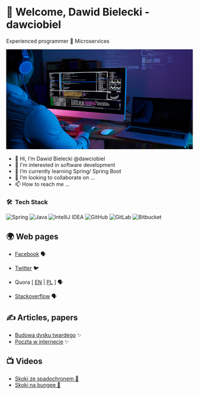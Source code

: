 # 👋 Welcome, Dawid Bielecki - dawciobiel

Experienced programmer 🔹 Microservices 

[//]: # (![]&#40;pictures/profile-picture.jpg&#41;)
<img alt="profile picture" src="pictures/profile-picture.jpg" height="270" width="860">

- 👋 Hi, I’m Dawid Bielecki @dawciobiel
- 👀 I'm interested in software development
- 🌱 I’m currently learning Spring/ Spring Boot
- 💞️ I’m looking to collaborate on ...
- 📫 How to reach me ...

### 🛠 &nbsp;Tech Stack

![Spring](https://img.shields.io/badge/spring-%236DB33F.svg?style=for-the-badge&logo=spring&logoColor=white)
![Java](https://img.shields.io/badge/java-%23ED8B00.svg?style=for-the-badge&logo=java&logoColor=white)
![IntelliJ IDEA](https://img.shields.io/badge/IntelliJIDEA-000000.svg?style=for-the-badge&logo=intellij-idea&logoColor=white)
![GitHub](https://img.shields.io/badge/github-%23121011.svg?style=for-the-badge&logo=github&logoColor=white)
![GitLab](https://img.shields.io/badge/gitlab-%23121011.svg?style=for-the-badge&logo=gitlab&logoColor=white)
![Bitbucket](https://img.shields.io/badge/bitbucket-%23121011.svg?style=for-the-badge&logo=bitbucket&logoColor=white)

[//]: # (![GraphQL]&#40;https://img.shields.io/badge/-GraphQL-E10098?style=for-the-badge&logo=graphql&logoColor=white&#41;)
[//]: # (![GitLab CI]&#40;https://img.shields.io/badge/GitLabCI-%23181717.svg?style=for-the-badge&logo=gitlab&logoColor=white&#41;)

## 🌍 Web pages 

- [Facebook](https://www.facebook.com/dawciobiel) 🗣
- [Twitter](https://twitter.com/przemekbykowski) 🐦
- Quora [ [EN](https://www.quora.com/profile/Dawid-Bielecki) |
[PL](https://pl.quora.com/profile/Dawid-Bielecki) ] 🗣
- [Stackoverflow](https://stackoverflow.com/users/2002162/dawciobiel) 🗣

  [//]: # (- 📫 [E-mail]&#40;mailto:no-spam&#40;@&#41;gmail.com&#41;)

[//]: # (- 🔴 [YouTube]&#40;https://www.youtube.com/channel/???&#41;)
[//]: # (- 🔗 [Linkedin]&#40;https://www.linkedin.com/in/dawciobiel/&#41;)


## ✍ Articles, papers

- [Budowa dysku twardego](articles/dysk.twardy.od.A.do.Z) ✨
- [Poczta w internecie](articles/poczta.w.internecie) ✨

## 📺 Videos
- [Skoki ze spadochronem 🚀](https://youtu.be/mF98nR3KSkU)
- [Skoki na bungee 🚀](https://youtu.be/NQseYLUHWqA)


